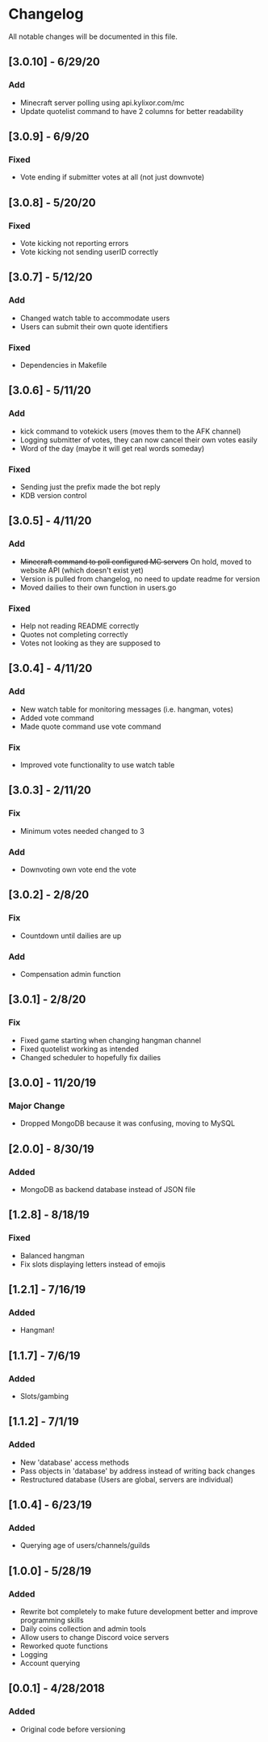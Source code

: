 # Changelog
All notable changes will be documented in this file.

## [3.0.10] - 6/29/20
### Add
- Minecraft server polling using api.kylixor.com/mc
- Update quotelist command to have 2 columns for better readability

## [3.0.9] - 6/9/20
### Fixed
- Vote ending if submitter votes at all (not just downvote)

## [3.0.8] - 5/20/20
### Fixed
- Vote kicking not reporting errors
- Vote kicking not sending userID correctly

## [3.0.7] - 5/12/20
### Add
- Changed watch table to accommodate users 
- Users can submit their own quote identifiers
### Fixed
- Dependencies in Makefile

## [3.0.6] - 5/11/20
### Add
- kick command to votekick users (moves them to the AFK channel)
- Logging submitter of votes, they can now cancel their own votes easily
- Word of the day (maybe it will get real words someday)
### Fixed
- Sending just the prefix made the bot reply
- KDB version control

## [3.0.5] - 4/11/20
### Add
- ~~Minecraft command to poll configured MC servers~~ On hold, moved to website API (which doesn't exist yet)
- Version is pulled from changelog, no need to update readme for version
- Moved dailies to their own function in users.go
### Fixed
- Help not reading README correctly
- Quotes not completing correctly
- Votes not looking as they are supposed to

## [3.0.4] - 4/11/20
### Add
- New watch table for monitoring messages (i.e. hangman, votes)
- Added vote command
- Made quote command use vote command
### Fix
- Improved vote functionality to use watch table

## [3.0.3] - 2/11/20
### Fix
- Minimum votes needed changed to 3
### Add
- Downvoting own vote end the vote

## [3.0.2] - 2/8/20
### Fix
- Countdown until dailies are up
### Add
- Compensation admin function

## [3.0.1] - 2/8/20
### Fix
- Fixed game starting when changing hangman channel
- Fixed quotelist working as intended
- Changed scheduler to hopefully fix dailies

## [3.0.0] - 11/20/19
### Major Change
- Dropped MongoDB because it was confusing, moving to MySQL

## [2.0.0] - 8/30/19
### Added
- MongoDB as backend database instead of JSON file

## [1.2.8] - 8/18/19
### Fixed
- Balanced hangman
- Fix slots displaying letters instead of emojis

## [1.2.1] - 7/16/19
### Added
- Hangman!

## [1.1.7] - 7/6/19
### Added
- Slots/gambing

## [1.1.2] - 7/1/19
### Added
- New 'database' access methods
- Pass objects in 'database' by address instead of writing back changes
- Restructured database (Users are global, servers are individual)

## [1.0.4] - 6/23/19
### Added
- Querying age of users/channels/guilds

## [1.0.0] - 5/28/19
### Added
- Rewrite bot completely to make future development better and improve programming skills
- Daily coins collection and admin tools
- Allow users to change Discord voice servers
- Reworked quote functions
- Logging
- Account querying

## [0.0.1] - 4/28/2018
### Added
- Original code before versioning